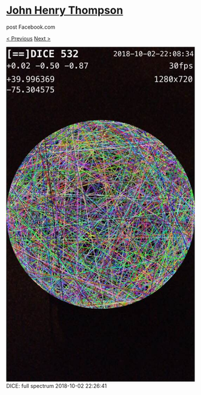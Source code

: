 # [John Henry Thompson](../README.md)
post Facebook.com

[< Previous](2018-10-03-2.md) [Next >](2018-10-02-2.md)

[![](../media/2018-10-02/Timeline-Photos-DICE-full-spectrum.jpg)](../README.md)
DICE: full spectrum
2018-10-02 22:26:41
